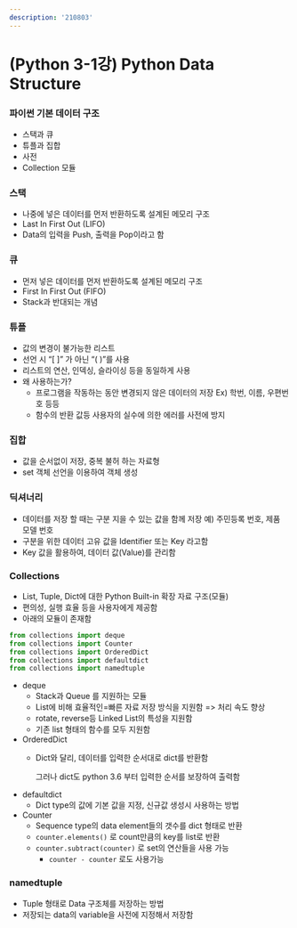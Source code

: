```yaml
---
description: '210803'
---
```


# \(Python 3-1강\) Python Data Structure

### 파이썬 기본 데이터 구조

* 스택과 큐
* 튜플과 집합
* 사전
* Collection 모듈



### 스택

* 나중에 넣은 데이터를 먼저 반환하도록 설계된 메모리 구조
* Last In First Out \(LIFO\)
* Data의 입력을 Push, 출력을 Pop이라고 함



### 큐

* 먼저 넣은 데이터를 먼저 반환하도록 설계된 메모리 구조
* First In First Out \(FIFO\)
* Stack과 반대되는 개념



### 튜플

* 값의 변경이 불가능한 리스트
* 선언 시 “\[ \]” 가 아닌 “\( \)”를 사용
* 리스트의 연산, 인덱싱, 슬라이싱 등을 동일하게 사용
* 왜 사용하는가?
  * 프로그램을 작동하는 동안 변경되지 않은 데이터의 저장 Ex\) 학번, 이름, 우편번호 등등
  * 함수의 반환 값등 사용자의 실수에 의한 에러를 사전에 방지



### 집합

* 값을 순서없이 저장, 중복 불허 하는 자료형
* set 객체 선언을 이용하여 객체 생성



### 딕셔너리

* 데이터를 저장 할 때는 구분 지을 수 있는 값을 함께 저장 예\) 주민등록 번호, 제품 모델 번호
* 구분을 위한 데이터 고유 값을 Identifier 또는 Key 라고함
* Key 값을 활용하여, 데이터 값\(Value\)를 관리함



### Collections

* List, Tuple, Dict에 대한 Python Built-in 확장 자료 구조\(모듈\)
* 편의성, 실행 효율 등을 사용자에게 제공함
* 아래의 모듈이 존재함

```python
from collections import deque
from collections import Counter
from collections import OrderedDict
from collections import defaultdict
from collections import namedtuple
```

* deque
  * Stack과 Queue 를 지원하는 모듈
  * List에 비해 효율적인=빠른 자료 저장 방식을 지원함 =&gt; 처리 속도 향상
  * rotate, reverse등 Linked List의 특성을 지원함
  * 기존 list 형태의 함수를 모두 지원함
* OrderedDict
  * Dict와 달리, 데이터를 입력한 순서대로 dict를 반환함

    그러나 dict도 python 3.6 부터 입력한 순서를 보장하여 출력함
* defaultdict
  * Dict type의 값에 기본 값을 지정, 신규값 생성시 사용하는 방법
* Counter
  * Sequence type의 data element들의 갯수를 dict 형태로 반환
  * `counter.elements()` 로 count만큼의 key를 list로 반환
  * `counter.subtract(counter)` 로 set의 연산들을 사용 가능
    * `counter - counter` 로도 사용가능



### namedtuple

* Tuple 형태로 Data 구조체를 저장하는 방법
* 저장되는 data의 variable을 사전에 지정해서 저장함



